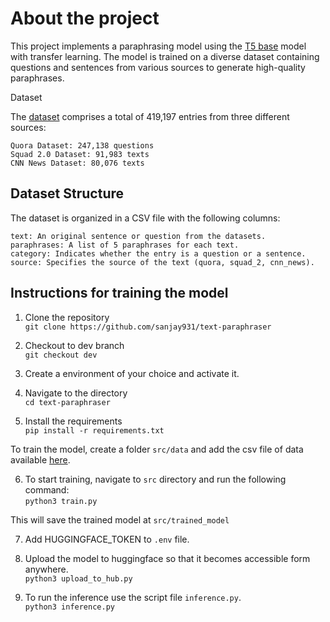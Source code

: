

# About the project
This project implements a paraphrasing model using the [T5 base](https://huggingface.co/google-t5/t5-base) model with transfer learning. The model is trained on a diverse dataset containing questions and sentences from various sources to generate high-quality paraphrases.

Dataset

The [dataset](https://huggingface.co/datasets/humarin/chatgpt-paraphrases) comprises a total of 419,197 entries from three different sources:

    Quora Dataset: 247,138 questions
    Squad 2.0 Dataset: 91,983 texts
    CNN News Dataset: 80,076 texts

## Dataset Structure

The dataset is organized in a CSV file with the following columns:

    text: An original sentence or question from the datasets.
    paraphrases: A list of 5 paraphrases for each text.
    category: Indicates whether the entry is a question or a sentence.
    source: Specifies the source of the text (quora, squad_2, cnn_news).



## Instructions for training the model

1. Clone the repository <br>
```git clone https://github.com/sanjay931/text-paraphraser```

2. Checkout to dev branch <br>
```git checkout dev```

3. Create a environment of your choice and activate it. <br>

4. Navigate to the directory <br>
```cd text-paraphraser```

5. Install the requirements <br>
```pip install -r requirements.txt``` 

To train the model, create a folder ```src/data``` and add the csv file of data available [here](https://huggingface.co/datasets/humarin/chatgpt-paraphrases). <br>

6. To start training, navigate to ```src``` directory and run the following command: <br>
```python3 train.py``` <br>

This will save the trained model at ```src/trained_model``` <br>

7. Add HUGGINGFACE_TOKEN to ```.env``` file. <br>

8. Upload the model to huggingface so that it becomes accessible form anywhere. <br>
```python3 upload_to_hub.py```

9. To run the inference use the script file ```inference.py```. <br>
```python3 inference.py```

